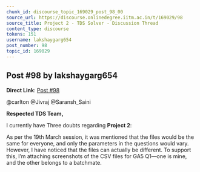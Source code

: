 ```yaml
---
chunk_id: discourse_topic_169029_post_98_00
source_url: https://discourse.onlinedegree.iitm.ac.in/t/169029/98
source_title: Project 2 - TDS Solver - Discussion Thread
content_type: discourse
tokens: 151
username: lakshaygarg654
post_number: 98
topic_id: 169029
---
```


## Post #98 by lakshaygarg654

**Direct Link**: [Post #98](https://discourse.onlinedegree.iitm.ac.in/t/169029/98)

@carlton @Jivraj @Saransh_Saini

**Respected TDS Team,**

I currently have Three doubts regarding **Project 2**:

As per the 19th March session, it was mentioned that the files would be the same for everyone, and only the parameters in the questions would vary. However, I have noticed that the files can actually be different. To support this, I’m attaching screenshots of the CSV files for GA5 Q1—one is mine, and the other belongs to a batchmate.
